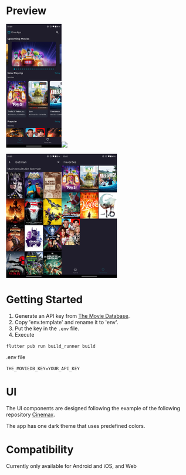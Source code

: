 # Preview

<img src="https://raw.githubusercontent.com/eserdeiro/cine_app/main/lib/assets/images/one.png" width="30%"><img src="https://raw.githubusercontent.com/eserdeiro/cine_app/main/assets/lib/images/two.png" width="30%">

<img src="https://raw.githubusercontent.com/eserdeiro/cine_app/main/lib/assets/images/three.png" width="30%"><img src="https://raw.githubusercontent.com/eserdeiro/cine_app/main/lib/assets/images/four.png" width="30%">

# Getting Started

1. Generate an API key from [The Movie Database](https://www.themoviedb.org/).
2. Copy 'env.template' and rename it to 'env'.
3. Put the key in the `.env` file.
4. Execute
```
flutter pub run build_runner build
``` 
.env file
```
THE_MOVIEDB_KEY=YOUR_API_KEY
```

# UI

The UI components are designed following the example of the following repository
[Cinemax](https://github.com/AfigAliyev/Cinemax).

The app has one dark theme that uses predefined colors.

# Compatibility 

Currently only available for Android and iOS, and Web 